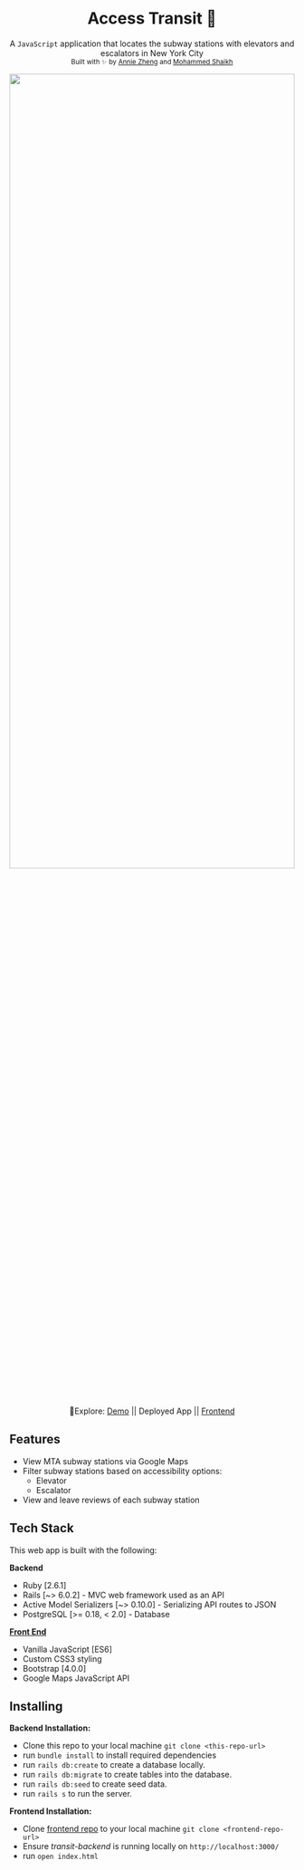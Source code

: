 <h1 align="center">Access Transit 🚞 </h1>

<div align="center">
  A <code>JavaScript</code> application that locates the subway stations with elevators and escalators in New York City 
</div>
<div align="center">
  <sub>Built with ✨ by
  <a href="https://github.com/bigfishh">Annie Zheng</a> and
  <a href="https://github.com/mqshaikh8"> Mohammed Shaikh</a>
  </sub>
</div>

<p align="center">
  <img width="100%" height="60%" src="access-transit.gif">
</p>

<div align="center">
  <p>
  🧭Explore: 
  <a href="https://www.youtube.com/watch?v=nuExyylFh0I">Demo</a> || Deployed App || <a href="https://github.com/bigfishh/transit-frontend">Frontend</a>
  </p>
</div>

## Features 
- View MTA subway stations via Google Maps
- Filter subway stations based on accessibility options:
  - Elevator
  - Escalator
- View and leave reviews of each subway station

## Tech Stack
This web app is built with the following:

**Backend**
- Ruby [2.6.1]
- Rails [~> 6.0.2] - MVC web framework used as an API
- Active Model Serializers [~> 0.10.0] - Serializing API routes to JSON
- PostgreSQL [>= 0.18, < 2.0] - Database

[**Front End**](https://github.com/bigfishh/transit_frontend)
- Vanilla JavaScript [ES6]
- Custom CSS3 styling 
- Bootstrap [4.0.0]
- Google Maps JavaScript API

## Installing

**Backend Installation:**

- Clone this repo to your local machine `git clone <this-repo-url>`
- run `bundle install` to install required dependencies
- run `rails db:create` to create a database locally.
- run `rails db:migrate` to create tables into the database.
- run `rails db:seed` to create seed data.
- run `rails s` to run the server. 

**Frontend Installation:** 

- Clone [frontend repo](https://github.com/bigfishh/transit_frontend) to your local machine `git clone <frontend-repo-url>`
- Ensure *transit-backend* is running locally on `http://localhost:3000/`
- run `open index.html`
